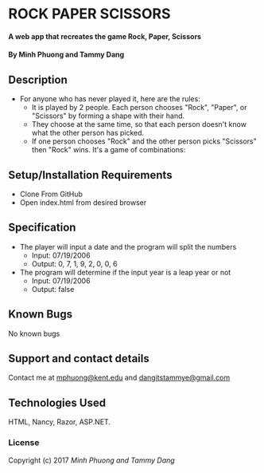 # ROCK PAPER SCISSORS

#### A web app that recreates the game Rock, Paper, Scissors

#### By Minh Phuong and Tammy Dang

## Description
* For anyone who has never played it, here are the rules:
  * It is played by 2 people. Each person chooses "Rock", "Paper", or "Scissors" by forming a shape with their hand.
  * They choose at the same time, so that each person doesn't know what the other person has picked.
  * If one person chooses "Rock" and the other person picks "Scissors" then "Rock" wins. It's a game of combinations:


## Setup/Installation Requirements

* Clone From GitHub
* Open index.html from desired browser

## Specification
* The player will input a date and the program will split the numbers
  * Input: 07/19/2006
  * Output: 0, 7, 1, 9, 2, 0, 0, 6
* The program will determine if the input year is a leap year or not
  * Input: 07/19/2006
  * Output: false
## Known Bugs

No known bugs

## Support and contact details

Contact me at mphuong@kent.edu and dangitstammye@gmail.com

## Technologies Used

HTML, Nancy, Razor, ASP.NET.

### License

Copyright (c) 2017 *Minh Phuong and Tammy Dang*
